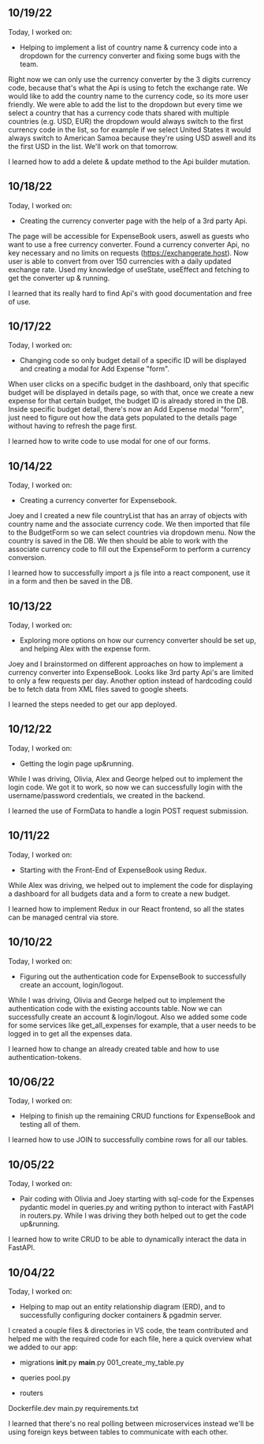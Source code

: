 ## 10/19/22

Today, I worked on:

* Helping to implement a list of country name & currency code into a dropdown for the currency converter and fixing some bugs with the team.

Right now we can only use the currency converter by the 3 digits currency code, because that's what the Api is using to fetch the exchange rate. We would like to add the country name to the currency code, so its more user friendly. We were able to add the list to the dropdown but every time we select a country that has a currency code thats shared with multiple countries (e.g. USD, EUR) the dropdown would always switch to the first currency code in the list, so for example if we select United States it would always switch to American Samoa because they're using USD aswell and its the first USD in the list. We'll work on that tomorrow. 

I learned how to add a delete & update method to the Api builder mutation.



## 10/18/22

Today, I worked on:

* Creating the currency converter page with the help of a 3rd party Api.

The page will be accessible for ExpenseBook users, aswell as guests who want to use a free currency converter. Found a currency converter Api, no key necessary and no limits on requests (https://exchangerate.host). Now user is able to convert from over 150 currencies with a daily updated exchange rate. Used my knowledge of useState, useEffect and fetching to get the converter up & running.

I learned that its really hard to find Api's with good documentation and free of use.



## 10/17/22

Today, I worked on:

*  Changing code so only budget detail of a specific ID will be displayed and creating a modal for Add Expense "form".

When user clicks on a specific budget in the dashboard, only that specific budget will be displayed in details page, so with that, once we create a new expense for that certain budget, the budget ID is already stored in the DB. Inside specific budget detail, there's now an Add Expense modal "form", just need to figure out how the data gets populated to the details page without having to refresh the page first.

I learned how to write code to use modal for one of our forms.



## 10/14/22

Today, I worked on:

*  Creating a currency converter for Expensebook.

Joey and I created a new file countryList that has an array of objects with country name and the associate currency code. We then imported that file to the BudgetForm so we can select countries via dropdown menu. Now the country is saved in the DB. We then should be able to work with the associate currency code to fill out the ExpenseForm to perform a currency conversion.

I learned how to successfully import a js file into a react component, use it in a form and then be saved in the DB.



## 10/13/22

Today, I worked on:

* Exploring more options on how our currency converter should be set up, and helping Alex with the expense form.

Joey and I brainstormed on different approaches on how to implement a currency converter into ExpenseBook. Looks like 3rd party Api's are limited to only a few requests per day. Another option instead of hardcoding could be to fetch data from XML files saved to google sheets.

I learned the steps needed to get our app deployed.



## 10/12/22

Today, I worked on:

* Getting the login page up&running.

While I was driving, Olivia, Alex and George helped out to implement the login code. We got it to work, so now we can successfully login with the username/password credentials, we created in the backend.

I learned the use of FormData to handle a login POST request submission.



## 10/11/22

Today, I worked on:

* Starting with the Front-End of ExpenseBook using Redux.

While Alex was driving, we helped out to implement the code for displaying a dashboard for all budgets data and a form to create a new budget.

I learned how to implement Redux in our React frontend, so all the states can be managed central via store.



## 10/10/22

Today, I worked on:

* Figuring out the authentication code for ExpenseBook to successfully create an account, login/logout.

While I was driving, Olivia and George helped out to implement the authentication code with the existing accounts table. Now we can successfully create an account & login/logout. Also we added some code for some services like get_all_expenses for example, that a user needs to be logged in to get all the expenses data.

I learned how to change an already created table and how to use authentication-tokens.



## 10/06/22

Today, I worked on:

* Helping to finish up the remaining CRUD functions for ExpenseBook and testing all of them.

I learned how to use JOIN to successfully combine rows for all our tables.



## 10/05/22

Today, I worked on:

* Pair coding with Olivia and Joey starting with sql-code for the Expenses pydantic model in queries.py and writing python to interact with FastAPI in routers.py. While I was driving they both helped out to get the code up&running.

I learned how to write CRUD to be able to dynamically interact the data in FastAPI.


## 10/04/22

Today, I worked on:

* Helping to map out an entity relationship diagram (ERD), and to successfully configuring docker containers & pgadmin server. 

I created a couple files & directories in VS code, the team contributed and helped me with the required code for each file, here a quick overview what we added to our app:

- migrations
__init__.py
__main__.py
001_create_my_table.py

- queries
pool.py

- routers

Dockerfile.dev
main.py
requirements.txt

I learned that there's no real polling between microservices instead we'll be using foreign keys between tables to communicate with each other. 
